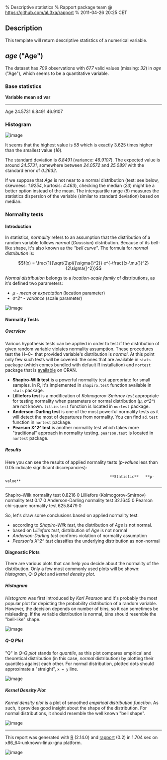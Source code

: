 % Descriptive statistics
% Rapport package team @ https://github.com/aL3xa/rapport
% 2011-04-26 20:25 CET

Description
-----------

This template will return descriptive statistics of a numerical
variable.

*age* ("Age")
-------------

The dataset has *709* observations with *677* valid values (missing:
*32*) in *age* ("Age"), which seems to be a quantitative variable.

### Base statistics

  **Variable**   **mean**   **sd**   **var**
  -------------- ---------- -------- ---------
  Age            24.5731    6.8491   46.9107

### Histogram

![image](4f025d440bf35d40e21208e8b0c58b77.png)

It seems that the highest value is *58* which is exactly 3.625 times
higher than the smallest value (*16*).

The standard deviation is *6.8491* (variance: *46.9107*). The expected
value is around *24.5731*, somewhere between *24.0572* and *25.0891*
with the standard error of *0.2632*.

If we suppose that *Age* is not near to a normal distribution (test: see
below, skewness: *1.9254*, kurtosis: *4.463*), checking the median
(*23*) might be a better option instead of the mean. The interquartile
range (*6*) measures the statistics dispersion of the variable (similar
to standard deviation) based on median.

### Normality tests

#### Introduction

In statistics, *normality* refers to an assumption that the distribution
of a random variable follows *normal* (*Gaussian*) distribution. Because
of its bell-like shape, it's also known as the *"bell curve"*. The
formula for *normal distribution* is:

$$f(x) = \frac{1}{\sqrt{2\pi{}\sigma{}^2}} e^{-\frac{(x-\mu{})^2}{2\sigma{}^2}}$$

*Normal distribution* belongs to a *location-scale family* of
distributions, as it's defined two parameters:

-   *μ* - *mean* or *expectation* (location parameter)
-   *σ^2^* - *variance* (scale parameter)

![image](806ea97c59e1a12d4acae4968957aaa9.png)

#### Normality Tests

##### Overview

Various hypothesis tests can be applied in order to test if the
distribution of given random variable violates normality assumption.
These procedures test the H~0~ that provided variable's distribution is
*normal*. At this point only few such tests will be covered: the ones
that are available in `stats` package (which comes bundled with default
R installation) and `nortest` package that is
[available](http://cran.r-project.org/web/packages/nortest/index.html)
on CRAN.

-   **Shapiro-Wilk test** is a powerful normality test appropriate for
    small samples. In R, it's implemented in `shapiro.test` function
    available in `stats` package.
-   **Lilliefors test** is a modification of *Kolmogorov-Smirnov test*
    appropriate for testing normality when parameters or normal
    distribution (*μ*, *σ^2^*) are not known. `lillie.test` function is
    located in `nortest` package.
-   **Anderson-Darling test** is one of the most powerful normality
    tests as it will detect the most of departures from normality. You
    can find `ad.test` function in `nortest` package.
-   **Pearson Χ^2^ test** is another normality test which takes more
    "traditional" approach in normality testing. `pearson.test` is
    located in `nortest` package.

##### Results

Here you can see the results of applied normality tests (*p-values* less
than 0.05 indicate significant discrepancies):

<!-- endlist -->

                                                   **Statistic**   **p-value**
  ------------------------------------------------ --------------- -------------
  Shapiro-Wilk normality test                      0.8216          0
  Lilliefors (Kolmogorov-Smirnov) normality test   0.17            0
  Anderson-Darling normality test                  32.1645         0
  Pearson chi-square normality test                625.8479        0

So, let's draw some conclusions based on applied normality test:

-   according to *Shapiro-Wilk test*, the distribution of *Age* is not
    normal.
-   based on *Lilliefors test*, distribution of *Age* is not normal
-   *Anderson-Darling test* confirms violation of normality assumption
-   *Pearson's Χ^2^ test* classifies the underlying distribution as
    non-normal

#### Diagnostic Plots

There are various plots that can help you decide about the normality of
the distribution. Only a few most commonly used plots will be shown:
*histogram*, *Q-Q plot* and *kernel density plot*.

##### Histogram

*Histogram* was first introduced by *Karl Pearson* and it's probably the
most popular plot for depicting the probability distribution of a random
variable. However, the decision depends on number of bins, so it can
sometimes be misleading. If the variable distribution is normal, bins
should resemble the "bell-like" shape.

![image](4f025d440bf35d40e21208e8b0c58b77.png)

##### Q-Q Plot

"Q" in *Q-Q plot* stands for *quantile*, as this plot compares empirical
and theoretical distribution (in this case, *normal* distribution) by
plotting their quantiles against each other. For normal distribution,
plotted dots should approximate a "straight", `x = y` line.

![image](131f20f388f78bd4863828d9fed8c35c.png)

##### Kernel Density Plot

*Kernel density plot* is a plot of smoothed *empirical distribution
function*. As such, it provides good insight about the shape of the
distribution. For normal distributions, it should resemble the well
known "bell shape".

![image](d6d2aee93254581bd11a007e8dfa1c62.png)

* * * * *

This report was generated with [R](http://www.r-project.org/) (2.14.0)
and [rapport](http://al3xa.github.com/rapport/) (0.2) in 1.704 sec on
x86\_64-unknown-linux-gnu platform.

![image](images/logo.png)
